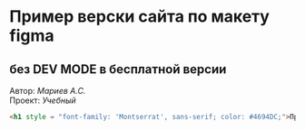 # Пример верски сайта по макету figma 
## без DEV MODE в бесплатной версии

Автор: *Мариев А.С.*  
Проект: *Учебный*  


```html
<h1 style = "font-family: 'Montserrat', sans-serif; color: #4694DC;">Пример верски сайта по макету figma</h1>
```